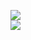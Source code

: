 [![](https://img.shields.io/badge/Made%20With-Github%20Spray-lightgrey.svg?style=for-the-badge&logo=github)](https://github.com/Annihil/github-spray#2167)  
[![](https://i.imgur.com/2DrTn0Z.gif)](https://github.com/Annihil/github-spray)